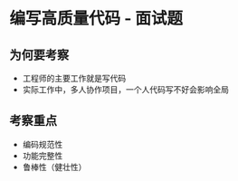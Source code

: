 # 编写高质量代码 - 面试题

## 为何要考察

- 工程师的主要工作就是写代码
- 实际工作中，多人协作项目，一个人代码写不好会影响全局

## 考察重点

- 编码规范性
- 功能完整性
- 鲁棒性（健壮性）
